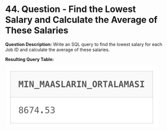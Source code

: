 # 44. Question - Find the Lowest Salary and Calculate the Average of These Salaries

**Question Description:**
Write an SQL query to find the lowest salary for each Job ID and calculate the average of these salaries.

**Resulting Query Table:**

![alt text](/Sql-ScreenShots/ScreenShot_44.png)
